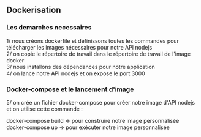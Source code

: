## Dockerisation
### Les demarches necessaires 
1/ nous créons dockerfile et définissons toutes les commandes pour télécharger les images nécessaires pour notre API nodejs  
2/ on copie le répertoire de travail dans le répertoire de travail de l'image docker  
3/ nous installons des dépendances pour notre application  
4/ on lance notre API nodejs et on expose le port 3000  
### Docker-compose et le lancement d'image 
5/ on crée un fichier docker-compose pour créer notre image d'API nodejs et on utilise cette commande :

  docker-compose build => pour construire notre image personnalisée  
  docker-compose up => pour exécuter notre image personnalisée
